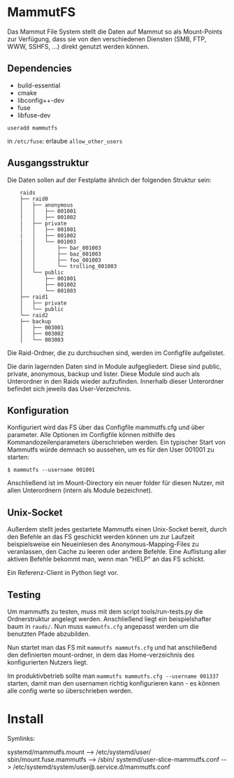 MammutFS
========

Das Mammut File System stellt die Daten auf Mammut so als Mount-Points zur
Verfügung, dass sie von den verschiedenen Diensten (SMB, FTP, WWW, SSHFS, ...)
direkt genutzt werden können.


Dependencies
------------

* build-essential
* cmake
* libconfig++-dev
* fuse
* libfuse-dev

```
useradd mammutfs
```

in `/etc/fuse`:
erlaube `allow_other_users`


Ausgangsstruktur
-----------------

Die Daten sollen auf der Festplatte ähnlich der folgenden Struktur sein:

```
    raids
    ├── raid0
    │   ├── anonymous
    │   │   ├── 001001
    │   │   ├── 001002
    |   ├── private
    │   │   ├── 001001
    |   │   ├── 001002
    |   │   └── 001003
    │   │       ├── bar_001003
    │   │       ├── baz_001003
    │   │       ├── foo_001003
    │   │       └── trolling_001003
    │   └── public
    │       ├── 001001
    │       ├── 001002
    │       └── 001003
    ├── raid1
    │   ├── private
    │   └── public
    └── raid2
    ├── backup
    │   ├── 003001
    │   ├── 003002
    │   └── 003003
```

Die Raid-Ordner, die zu durchsuchen sind, werden im Configfile aufgelistet.

Die darin lagernden Daten sind in Module aufgegliedert. Diese sind public,
private, anonymous, backup und lister. Diese Module sind auch als Unterordner
in den Raids wieder aufzufinden. Innerhalb dieser Unterordner befindet sich
jeweils das User-Verzeichnis.

Konfiguration
-------------

Konfiguriert wird das FS über das Configfile mammutfs.cfg und über parameter.
Alle Optionen im Configfile können mithilfe des Kommandozeilenparameters
überschrieben werden.
Ein typischer Start von Mammutfs würde demnach so aussehen, um es für den User
001001 zu starten:

```
$ mammutfs --username 001001
```

Anschließend ist im Mount-Directory ein neuer folder für diesen Nutzer, mit allen
Unterordnern (intern als Module bezeichnet).

Unix-Socket
-----------

Außerdem stellt jedes gestartete Mammutfs einen Unix-Socket bereit, durch den
Befehle an das FS geschickt werden können um zur Laufzeit beispielsweise ein
Neueinlesen des Anonymous-Mapping-Files zu veranlassen, den Cache zu leeren oder
andere Befehle. Eine Auflistung aller aktiven Befehle bekommt man, wenn man
"HELP" an das FS schickt.

Ein Referenz-Client in Python liegt vor.



Testing
----------

Um mammutfs zu testen, muss mit dem script tools/run-tests.py die Ordnerstruktur
angelegt werden.
Anschließend liegt ein beispielshafter baum in ```rauds/```.
Nun muss ```mammutfs.cfg``` angepasst werden um die benutzten Pfade abzubilden.

Nun startet man das FS mit ```mammutfs mammutfs.cfg``` und hat anschließend den
definierten mount-ordner, in dem das Home-verzeichnis des konfigurierten
Nutzers liegt.

Im produktivbetrieb sollte man ```mammutfs mammutfs.cfg --username 001337``` starten,
damit man den usernamen richtig konfigurieren kann - es können alle config werte
so überschrieben werden.


# Install

Symlinks:

systemd/mammutfs.mount --> /etc/systemd/user/
sbin/mount.fuse.mammutfs --> /sbin/
systemd/user-slice-mammutfs.conf --> /etc/systemd/system/user@.service.d/mammutfs.conf

